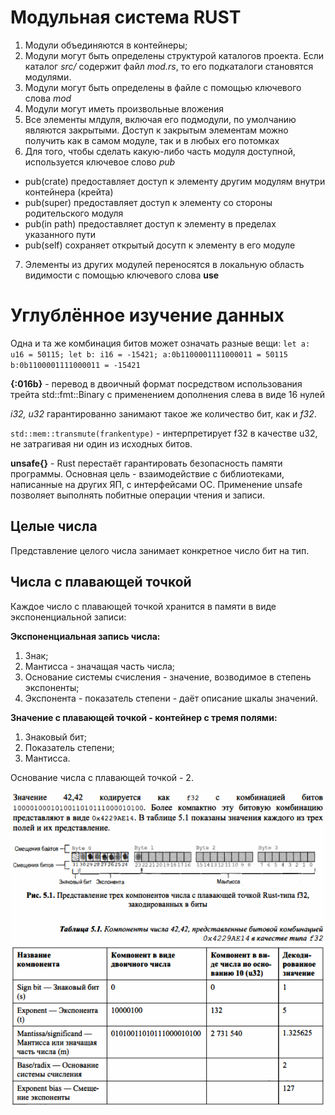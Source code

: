# Модульная система RUST

1. Модули объединяются в контейнеры;
2. Модули могут быть определены структурой каталогов проекта. 
Если каталог *src/* содержит файл *mod.rs*, то его подкаталоги становятся модулями.
3. Модули могут быть определены в файле с помощью ключевого слова *mod*
4. Модули могут иметь произвольные вложения
5. Все элементы млдуля, включая его подмодули, по умолчанию являются закрытыми. Доступ к закрытым элементам можно получить как в самом модуле, так и в любых его потомках
6. Для того, чтобы сделать какую-либо часть модуля доступной, используется ключевое слово *pub*
- pub(crate) предоставляет доступ к элементу другим модулям внутри контейнера (крейта)
- pub(super) предоставляет доступ к элементу со стороны родительского модуля
- pub(in path) предоставляет доступ к элементу в пределах указанного пути
- pub(self) сохраняет открытый досутп к элементу в его модуле
7. Элементы из других модулей переносятся в локальную область видимости с помощью ключевого слова **use**











# Углублённое изучение данных

Одна и та же комбинация битов может означать разные вещи:
`let a: u16 = 50115;
let b: i16 = -15421;
a:0b1100001111000011 = 50115
b:0b1100001111000011 = -15421`


**{:016b}** - перевод в двоичный формат посредством использования трейта std::fmt::Binary с применением дополнения слева в виде 16 нулей

*i32, u32* гарантированно занимают такое же количество бит, как и *f32*.

`std::mem::transmute(frankentype)` - интерпретирует f32 в качестве u32, не затрагивая ни один из исходных битов.

**unsafe{}** - Rust перестаёт гарантировать безопасность памяти программы. Основная цель - взаимодействие с библиотеками, написанные на других ЯП, с интерфейсами ОС. Применение unsafe позволяет выполнять побитные операции чтения и записи.

## Целые числа
Представление целого числа занимает конкретное число бит на тип.

## Числа с плавающей точкой
Каждое число с плавающей точкой хранится в памяти в виде экспоненциальной записи:

**Экспоненциальная запись числа:**
1. Знак;
2. Мантисса - значащая часть числа;
3. Основание системы счисления - значение, возводимое в степень экспоненты;
4. Экспонента - показатель степени - даёт описание шкалы значений.

**Значение с плавающей точкой - контейнер с тремя полями:**
1. Знаковый бит;
2. Показатель степени;
3. Мантисса.

Основание числа с плавающей точкой - 2.

![Представление числа 42.42_f32](image.png)




